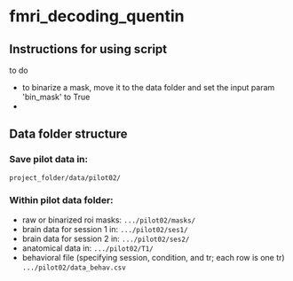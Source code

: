 # fmri_decoding_quentin
## Instructions for using script
to do
- to binarize a mask, move it to the data folder and set the input param 'bin_mask' to True
- 

## Data folder structure
### Save pilot data in:
``` bash 
project_folder/data/pilot02/
```
### Within pilot data folder:
- raw or binarized roi masks:
``` .../pilot02/masks/ ```
- brain data for session 1 in:
``` .../pilot02/ses1/ ```
- brain data for session 2 in:
``` .../pilot02/ses2/ ```
- anatomical data in:
``` .../pilot02/T1/ ```
- behavioral file (specifying session, condition, and tr; each row is one tr)
``` .../pilot02/data_behav.csv ```
